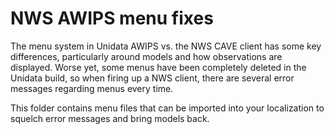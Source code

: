 # NWS AWIPS menu fixes

The menu system in Unidata AWIPS vs. the NWS CAVE client has some key differences, particularly around models and how observations are displayed. Worse yet, some menus have been completely deleted in the Unidata build, so when firing up a NWS client, there are several error messages regarding menus every time.

This folder contains menu files that can be imported into your localization to squelch error messages and bring models back.
